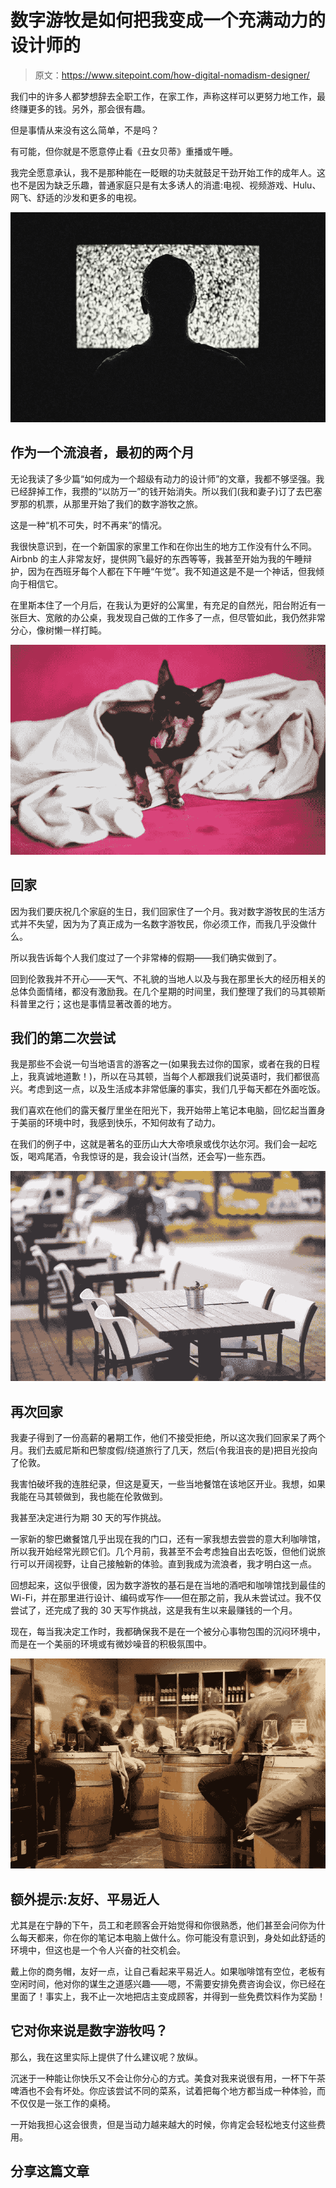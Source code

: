 # 数字游牧是如何把我变成一个充满动力的设计师的

> 原文：<https://www.sitepoint.com/how-digital-nomadism-designer/>

我们中的许多人都梦想辞去全职工作，在家工作，声称这样可以更努力地工作，最终赚更多的钱。另外，那会很有趣。

但是事情从来没有这么简单，不是吗？

有可能，但你就是不愿意停止看《丑女贝蒂》重播或午睡。

我完全愿意承认，我不是那种能在一眨眼的功夫就鼓足干劲开始工作的成年人。这也不是因为缺乏乐趣，普通家庭只是有太多诱人的消遣:电视、视频游戏、Hulu、网飞、舒适的沙发和更多的电视。

![Procrastination and Distractions](img/7ccc53ccfbc9219eac8e61c4b70ec7e6.png)

## 作为一个流浪者，最初的两个月

无论我读了多少篇“如何成为一个超级有动力的设计师”的文章，我都不够坚强。我已经辞掉工作，我攒的“以防万一”的钱开始消失。所以我们(我和妻子)订了去巴塞罗那的机票，从那里开始了我们的数字游牧之旅。

这是一种“机不可失，时不再来”的情况。

我很快意识到，在一个新国家的家里工作和在你出生的地方工作没有什么不同。Airbnb 的主人非常友好，提供网飞最好的东西等等，我甚至开始为我的午睡辩护，因为在西班牙每个人都在下午睡“午觉”。我不知道这是不是一个神话，但我倾向于相信它。

在里斯本住了一个月后，在我认为更好的公寓里，有充足的自然光，阳台附近有一张巨大、宽敞的办公桌，我发现自己做的工作多了一点，但尽管如此，我仍然非常分心，像树懒一样打盹。

![Being a Nomad, the First Two Months](img/0b23652c04ef9230d6584bf580b345eb.png)

## 回家

因为我们要庆祝几个家庭的生日，我们回家住了一个月。我对数字游牧民的生活方式并不失望，因为为了真正成为一名数字游牧民，你必须工作，而我几乎没做什么。

所以我告诉每个人我们度过了一个非常棒的假期——我们确实做到了。

回到伦敦我并不开心——天气、不礼貌的当地人以及与我在那里长大的经历相关的总体负面情绪，都没有激励我。在几个星期的时间里，我们整理了我们的马其顿斯科普里之行；这也是事情显著改善的地方。

## 我们的第二次尝试

我是那些不会说一句当地语言的游客之一(如果我去过你的国家，或者在我的日程上，我真诚地道歉！)，所以在马其顿，当每个人都跟我们说英语时，我们都很高兴。考虑到这一点，以及生活成本非常低廉的事实，我们几乎每天都在外面吃饭。

我们喜欢在他们的露天餐厅里坐在阳光下，我开始带上笔记本电脑，回忆起当置身于美丽的环境中时，我感到快乐，不知何故有了动力。

在我们的例子中，这就是著名的亚历山大大帝喷泉或伐尔达尔河。我们会一起吃饭，喝鸡尾酒，令我惊讶的是，我会设计(当然，还会写)一些东西。

![Our Second Attempt](img/efeabdd06a4e196454f0f107ac2f03b7.png)

## 再次回家

我妻子得到了一份高薪的暑期工作，他们不接受拒绝，所以这次我们回家呆了两个月。我们去威尼斯和巴黎度假/绕道旅行了几天，然后(令我沮丧的是)把目光投向了伦敦。

我害怕破坏我的连胜纪录，但这是夏天，一些当地餐馆在该地区开业。我想，如果我能在马其顿做到，我也能在伦敦做到。

我甚至决定进行为期 30 天的写作挑战。

一家新的黎巴嫩餐馆几乎出现在我的门口，还有一家我想去尝尝的意大利咖啡馆，所以我开始经常光顾它们。几个月前，我甚至不会考虑独自出去吃饭，但他们说旅行可以开阔视野，让自己接触新的体验。直到我成为流浪者，我才明白这一点。

回想起来，这似乎很傻，因为数字游牧的基石是在当地的酒吧和咖啡馆找到最佳的 Wi-Fi，并在那里进行设计、编码或写作——但在那之前，我从未尝试过。我不仅尝试了，还完成了我的 30 天写作挑战，这是我有生以来最赚钱的一个月。

现在，每当我决定工作时，我都确保我不是在一个被分心事物包围的沉闷环境中，而是在一个美丽的环境或有微妙噪音的积极氛围中。

![Returning Home, Again](img/ee71fb154fe842c53078b2ab7f394ccd.png)

## 额外提示:友好、平易近人

尤其是在宁静的下午，员工和老顾客会开始觉得和你很熟悉，他们甚至会问你为什么每天都来，你在你的笔记本电脑上做什么。你可能没有意识到，身处如此舒适的环境中，但这也是一个令人兴奋的社交机会。

戴上你的商务帽，友好一点，让自己看起来平易近人。如果咖啡馆有空位，老板有空闲时间，他对你的谋生之道感兴趣——嗯，不需要安排免费咨询会议，你已经在里面了！事实上，我不止一次地把店主变成顾客，并得到一些免费饮料作为奖励！

## 它对你来说是数字游牧吗？

那么，我在这里实际上提供了什么建议呢？放纵。

沉迷于一种能让你快乐又不会让你分心的方式。美食对我来说很有用，一杯下午茶啤酒也不会有坏处。你应该尝试不同的菜系，试着把每个地方都当成一种体验，而不仅仅是一张工作的桌椅。

一开始我担心这会很贵，但是当动力越来越大的时候，你肯定会轻松地支付这些费用。

## 分享这篇文章